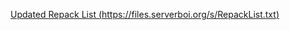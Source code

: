 [Updated Repack List (https://files.serverboi.org/s/RepackList.txt)](https://files.serverboi.org/s/RepackList.txt)
